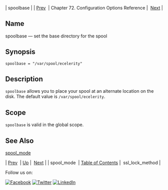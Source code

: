 | spoolbase |
| [Prev](conf.ref.spool_mode.php)  | Chapter 72. Configuration Options Reference |  [Next](config.ssl_lock_method.php) |

<a name="conf.ref.spoolbase"></a>
## Name

spoolbase — set the base directory for the spool

## Synopsis

`spoolbase = "/var/spool/ecelerity"`

<a name="idp26731248"></a>
## Description

`spoolbase` allows you to place your spool at an alternate location on the disk. The default value is `/var/spool/ecelerity`.

<a name="idp26734016"></a>
## Scope

`spoolbase` is valid in the global scope.

<a name="idp26736272"></a>
## See Also

[spool_mode](conf.ref.spool_mode.php "spool_mode")

| [Prev](conf.ref.spool_mode.php)  | [Up](config.options.ref.php) |  [Next](config.ssl_lock_method.php) |
| spool_mode  | [Table of Contents](index.php) |  ssl_lock_method |

Follow us on:

[![Facebook](https://support.messagesystems.com/images/icon-facebook.png)](http://www.facebook.com/messagesystems) [![Twitter](https://support.messagesystems.com/images/icon-twitter.png)](http://twitter.com/#!/MessageSystems) [![LinkedIn](https://support.messagesystems.com/images/icon-linkedin.png)](http://www.linkedin.com/company/message-systems)